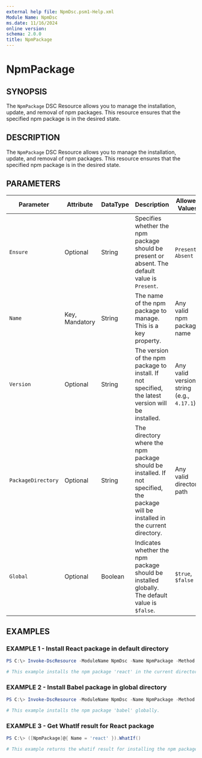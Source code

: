```yaml
---
external help file: NpmDsc.psm1-Help.xml
Module Name: NpmDsc
ms.date: 11/16/2024
online version:
schema: 2.0.0
title: NpmPackage
---
```


# NpmPackage

## SYNOPSIS

The `NpmPackage` DSC Resource allows you to manage the installation, update, and removal of npm packages. This resource ensures that the specified npm package is in the desired state.

## DESCRIPTION

The `NpmPackage` DSC Resource allows you to manage the installation, update, and removal of npm packages. This resource ensures that the specified npm package is in the desired state.

## PARAMETERS

| **Parameter**      | **Attribute**  | **DataType** | **Description**                                                                                                                    | **Allowed Values**                        |
| ------------------ | -------------- | ------------ | ---------------------------------------------------------------------------------------------------------------------------------- | ----------------------------------------- |
| `Ensure`           | Optional       | String       | Specifies whether the npm package should be present or absent. The default value is `Present`.                                     | `Present`, `Absent`                       |
| `Name`             | Key, Mandatory | String       | The name of the npm package to manage. This is a key property.                                                                     | Any valid npm package name                |
| `Version`          | Optional       | String       | The version of the npm package to install. If not specified, the latest version will be installed.                                 | Any valid version string (e.g., `4.17.1`) |
| `PackageDirectory` | Optional       | String       | The directory where the npm package should be installed. If not specified, the package will be installed in the current directory. | Any valid directory path                  |
| `Global`           | Optional       | Boolean      | Indicates whether the npm package should be installed globally. The default value is `$false`.                                     | `$true`, `$false`                         |

## EXAMPLES

### EXAMPLE 1 - Install React package in default directory

```powershell
PS C:\> Invoke-DscResource -ModuleName NpmDsc -Name NpmPackage -Method Set -Property @{ Name = 'react' }

# This example installs the npm package 'react' in the current directory.
```

### EXAMPLE 2 - Install Babel package in global directory

```powershell
PS C:\> Invoke-DscResource -ModuleName NpmDsc -Name NpmPackage -Method Set -Property @{ Name = 'babel'; Global = $true }

# This example installs the npm package 'babel' globally.
```

### EXAMPLE 3 - Get WhatIf result for React package

```powershell
PS C:\> ([NpmPackage]@{ Name = 'react' }).WhatIf()

# This example returns the whatif result for installing the npm package 'react'. Note: This does not actually install the package and requires the module to be imported using 'using module <moduleName>'.
```
